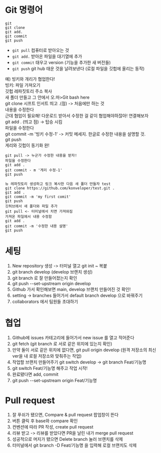 # Git 명령어
```
git
git clone
git add.
git commit
git push
```

* `git pull` 컴퓨터로 받아오는 것
* `git add.` 받아온 파일을 대기열에 추가
* `git commit` 태우고 version (기능을 추가한 새 버전들)
* `git push` git hub 태운 것을 날려보낸다 (로컬 파일을 깃헙에 올리는 동작)

예)
빙키와 개리가 협업한다!<br>
빙키: 파일 가져오기<br>
깃헙 레파짓토리 주소 복사<br>
새 폴더 만들고 그 안에서 오.마>Git bash here<br>
git clone 시프트 인서트 띄고 .(점) -> 처음에만 하는 것<br>
내용을 수정한다<br>
근데 협업이 필요해! 다운로드 받아서 수정한 걸 같이 협업해야하잖아! 연결해보자<br>
git add . (띄고 점) -> 탑승 시킴<br>
파일을 수정한다<br>
git commit -m '빙키 수정-1' -> 커밋 메세지. 한글로 수정한 내용을 설명할 것.<br>
git push<br>
게리와 깃헙이 동기화 완!<br>

```
git pull -> 누군가 수정한 내용을 받자!
파일을 수정한다
git add .
git commit - m '게리 수정-1'
git push
```

```
뉴 레파짓토리 생성하고 링크 복사한 다음 새 폴더 만들자 test
git clone https://github.com/konveloper/test.git .
git add .
git commit -m 'my first comit'
git push
깃허브에서 새 폴더와 파일 추가
git pull <- 터미널에서 치면 가져와짐
가져온 파일에서 내용 수정함
git add .
git commit -m '수정한 내용 설명'
git push
```


# 세팅
1. New repository 생성 -> 터미널 열고 git init ~ 복붙
2. git branch develop  (develop 브랜치 생성)
3.  git branch 로 잘 만들어졌는지 확인
4.  git push --set-upstream origin develop 
5.  Github 가서 확인해보면 main, develop 브랜치 만들어진 것 확인!
6.  setting -> branches 들어가서 default branch develop 으로 바꿔주기
7.   collaborators  에서 팀원들 초대하기

# 협업
1. Github에 issues 카테고리에 들어가서 new issue 를 열고 적어준다
2. git fetch (git branch 로 서로 같은 위치에 있는지 확인)
3.  만약 둘이 서로 같은 위치에 없다면, git pull origin develop
      (원격 저장소의 최신 ver을 내 로컬 저장소와 맞춰주는 작업)
4. 작업할 브랜치 만들어주기 git switch develop -> git branch Feat/기능명
5.  git switch Feat/기능명 해주고 작업 시작!
7.  완료됐다면 add, commit
8.  git push --set-upstream origin Feat/기능명

# Pull request
1. 잘 푸쉬가 됐으면, Compare & pull request 팝업창이 뜬다
2. 버튼 클릭 후 base와 compare 확인
3. 컨벤션에 따라 PR 작성, create pull request
4. 리뷰 받고 -> 리뷰를 받았다면 PR을 날린 내가 merge pull request
5. 성공적으로 머지가 됐으면 Delete branch 눌러 브랜치를 삭제
6. 터미널에서 git branch -D Feat/기능명 을 입력해 로컬 브랜치도 삭제


